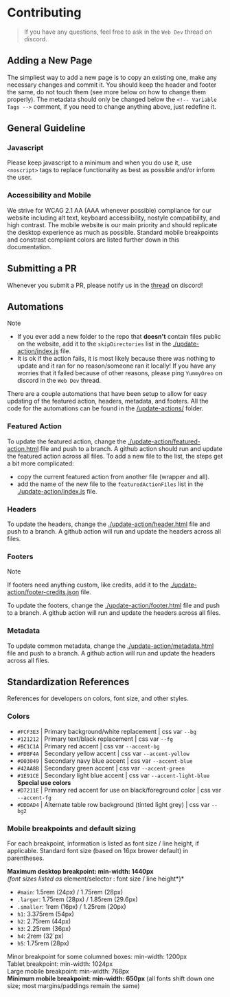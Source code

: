 # Contributing
> If you have any questions, feel free to ask in the `Web Dev` thread on discord.

## Adding a New Page

The simpliest way to add a new page is to copy an existing one, make any necessary changes and commit it. You should keep the header and footer the same, do not touch them (see more below on how to change them properly). The metadata should only be changed below the `<!-- Variable Tags -->` comment, if you need to change anything above, just redefine it.

## General Guideline

### Javascript

Please keep javascript to a minimum and when you do use it, use `<noscript>` tags to replace functionality as best as possible and/or inform the user.

### Accessibility and Mobile

We strive for WCAG 2.1 AA (AAA whenever possible) compliance for our website including alt text, keyboard accessibility, nostyle compatibility, and high contrast. The mobile website is our main priority and should replicate the desktop experience as much as possible. Standard mobile breakpoints and constrast compliant colors are listed further down in this documentation.

## Submitting a PR

Whenever you submit a PR, please notify us in the [thread](https://discord.com/channels/252701351786577920/1149204674390536262) on discord!

## Automations
> [!note]
> - If you ever add a new folder to the repo that **doesn't** contain files public on the website, add it to the `skipDirectories` list in the [./update-action/index.js](./update-action/index.js) file.
> - It is ok if the action fails, it is most likely because there was nothing to update and it ran for no reason/someone ran it locally! If you have any worries that it failed because of other reasons, please ping `YummyOreo` on discord in the `Web Dev` thread.

There are a couple automations that have been setup to allow for easy updating of the featured action, headers, metadata, and footers. All the code for the automations can be found in the [/update-actions/](./update-action/) folder.

### Featured Action

To update the featured action, change the [./update-action/featured-action.html](./update-action/featured-action.html) file and push to a branch. A github action should run and update the featured action across all files. To add a new file to the list, the steps get a bit more complicated:
- copy the current featured action from another file (wrapper and all).
- add the name of the new file to the `featuredActionFiles` list in the [./update-action/index.js](./update-action/index.js) file.

### Headers

To update the headers, change the [./update-action/header.html](./update-action/header.html) file and push to a branch. A github action will run and update the headers across all files.

### Footers

> [!note]
> If footers need anything custom, like credits, add it to the [./update-action/footer-credits.json](./update-action/footer-credits.json) file.

To update the footers, change the [./update-action/footer.html](./update-action/footer.html) file and push to a branch. A github action will run and update the headers across all files.

### Metadata

To update common metadata, change the [./update-action/metadata.html](./update-action/metadata.html) file and push to a branch. A github action will run and update the headers across all files.

## Standardization References

References for developers on colors, font size, and other styles.

### Colors

- `#FCF3E3` | Primary background/white replacement | css var `--bg`
- `#121212` | Primary text/black replacement | css var `--fg`
- `#BC1C1A` | Primary red accent | css var `--accent-bg`
- `#FDBF4A` | Secondary yellow accent | css var `--accent-yellow`
- `#003049` | Secondary navy blue accent | css var `--accent-blue`
- `#42AA8B` | Secondary green accent | css var `--accent-green`
- `#1E91CE` | Secondary light blue accent | css var `--accent-light-blue`
 **Special use colors**
- `#D7211E` | Primary red accent for use on black/foreground color | css var `--accent-fg`
- `#DDDAD4` | Alternate table row background (tinted light grey) | css var `--bg2`

### Mobile breakpoints and default sizing

For each breakpoint, information is listed as font size / line height, if applicable. Standard font size (based on 16px brower default) in parentheses.

**Maximum desktop breakpoint: min-width: 1440px**\
*(font sizes listed as* element/selector : font size / line height*)*
- `#main`: 1.5rem (24px) / 1.75rem (28px)
- `.larger`: 1.75rem (28px) / 1.85rem (29.6px)
- `.smaller`: 1rem (16px) / 1.25rem (20px)
- `h1`: 3.375rem (54px)
- `h2`: 2.75rem (44px)
- `h3`: 2.25rem (36px)
- `h4`: 2rem (32`px)
- `h5`: 1.75rem (28px)

Minor breakpoint for some columned boxes: min-width: 1200px\
Tablet breakpoint: min-width: 1024px\
Large mobile breakpoint: min-width: 768px\
**Minimum mobile breakpoint: min-width: 650px** (all fonts shift down one size; most margins/paddings remain the same)
